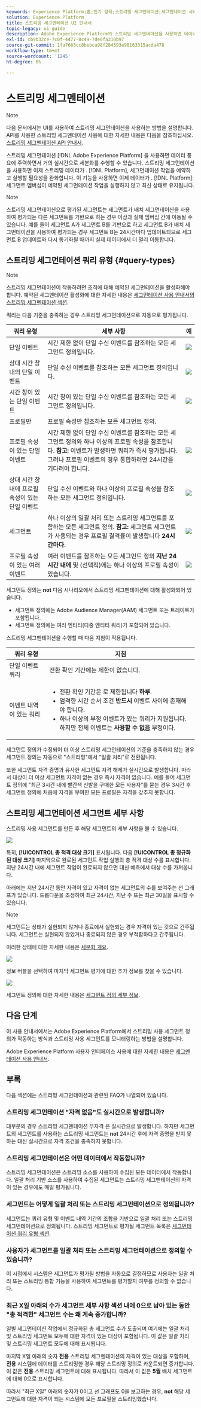 ```yaml
---
keywords: Experience Platform;홈;인기 항목;스트리밍 세그멘테이션;세그멘테이션 서비스;세그멘테이션 서비스;ui 안내서;
solution: Experience Platform
title: 스트리밍 세그멘테이션 UI 안내서
topic-legacy: ui guide
description: Adobe Experience Platform의 스트리밍 세그멘테이션을 사용하면 데이터 다양성에 중점을 두고 거의 실시간으로 세그멘테이션을 수행할 수 있습니다. 스트리밍 세그먼테이션을 사용하면 이제 데이터가 플랫폼에 도달하면 세그먼트 자격이 발생하므로 세그먼테이션 작업을 예약하고 실행해야 하는 필요성을 완화합니다. 이 기능을 사용하면 이제 데이터가 Platform으로 전달되므로 대부분의 세그먼트 규칙을 평가할 수 있습니다. 즉, 세그먼트 멤버십은 예약된 세그먼테이션 작업을 실행하지 않고 최신 상태로 유지됩니다.
exl-id: cb9b32ce-7c0f-4477-8c49-7de0fa310b97
source-git-commit: 1fa7663cc8bebca98f284593e98163315acda478
workflow-type: tm+mt
source-wordcount: '1245'
ht-degree: 0%

---
```


# 스트리밍 세그멘테이션

>[!NOTE]
>
>다음 문서에서는 UI를 사용하여 스트리밍 세그먼테이션을 사용하는 방법을 설명합니다. API를 사용한 스트리밍 세그멘테이션 사용에 대한 자세한 내용은 다음을 참조하십시오. [스트리밍 세그멘테이션 API 안내서](../api/streaming-segmentation.md).

스트리밍 세그먼테이션 [!DNL Adobe Experience Platform] 을 사용하면 데이터 풍요에 주력하면서 거의 실시간으로 세분화를 수행할 수 있습니다. 스트리밍 세그먼테이션을 사용하면 이제 스트리밍 데이터가 . [!DNL Platform], 세그먼테이션 작업을 예약하고 실행할 필요성을 완화합니다. 이 기능을 사용하면 이제 데이터가 . [!DNL Platform]: 세그먼트 멤버십이 예약된 세그먼테이션 작업을 실행하지 않고 최신 상태로 유지됩니다.

>[!NOTE]
>
>
>스트리밍 세그먼테이션으로 평가된 세그먼트는 세그먼트가 배치 세그먼테이션을 사용하여 평가되는 다른 세그먼트를 기반으로 하는 경우 이상과 실제 멤버십 간에 이동될 수 있습니다. 예를 들어 세그먼트 A가 세그먼트 B를 기반으로 하고 세그먼트 B가 배치 세그먼테이션을 사용하여 평가되는 경우 세그먼트 B는 24시간마다 업데이트되므로 세그먼트 B 업데이트와 다시 동기화될 때까지 실제 데이터에서 더 멀리 이동합니다.

## 스트리밍 세그먼테이션 쿼리 유형 {#query-types}

>[!NOTE]
>
>스트리밍 세그먼테이션이 작동하려면 조직에 대해 예약된 세그먼테이션을 활성화해야 합니다. 예약된 세그멘테이션 활성화에 대한 자세한 내용은 [세그먼테이션 사용 안내서의 스트리밍 세그멘테이션 섹션](./overview.md#scheduled-segmentation).

쿼리는 다음 기준을 충족하는 경우 스트리밍 세그먼테이션으로 자동으로 평가됩니다.

| 쿼리 유형 | 세부 사항 | 예 |
| ---------- | ------- | ------- |
| 단일 이벤트 | 시간 제한 없이 단일 수신 이벤트를 참조하는 모든 세그먼트 정의입니다. | ![](../images/ui/streaming-segmentation/incoming-hit.png) |
| 상대 시간 창 내의 단일 이벤트 | 단일 수신 이벤트를 참조하는 모든 세그먼트 정의입니다. | ![](../images/ui/streaming-segmentation/relative-hit-success.png) |
| 시간 창이 있는 단일 이벤트 | 시간 창이 있는 단일 수신 이벤트를 참조하는 모든 세그먼트 정의입니다. | ![](../images/ui/streaming-segmentation/historic-time-window.png) |
| 프로필만 | 프로필 속성만 참조하는 모든 세그먼트 정의. |  |
| 프로필 속성이 있는 단일 이벤트 | 시간 제한 없이 단일 수신 이벤트를 참조하는 모든 세그먼트 정의와 하나 이상의 프로필 속성을 참조합니다. **참고:** 이벤트가 발생하면 쿼리가 즉시 평가됩니다. 그러나 프로필 이벤트의 경우 통합하려면 24시간을 기다려야 합니다. | ![](../images/ui/streaming-segmentation/profile-hit.png) |
| 상대 시간 창 내에 프로필 속성이 있는 단일 이벤트 | 단일 수신 이벤트와 하나 이상의 프로필 속성을 참조하는 모든 세그먼트 정의입니다. | ![](../images/ui/streaming-segmentation/profile-relative-success.png) |
| 세그먼트 | 하나 이상의 일괄 처리 또는 스트리밍 세그먼트를 포함하는 모든 세그먼트 정의. **참고:** 세그먼트 세그먼트가 사용되는 경우 프로필 결격률이 발생합니다 **24시간마다**. | ![](../images/ui/streaming-segmentation/two-batches.png) |
| 프로필 속성이 있는 여러 이벤트 | 여러 이벤트를 참조하는 모든 세그먼트 정의 **지난 24시간 내에** 및 (선택적)에는 하나 이상의 프로필 속성이 있습니다. | ![](../images/ui/streaming-segmentation/event-history-success.png) |

세그먼트 정의는 **not** 다음 시나리오에서 스트리밍 세그멘테이션에 대해 활성화되어 있습니다.

- 세그먼트 정의에는 Adobe Audience Manager(AAM) 세그먼트 또는 트레이트가 포함됩니다.
- 세그먼트 정의에는 여러 엔티티(다중 엔티티 쿼리)가 포함되어 있습니다.

스트리밍 세그멘테이션을 수행할 때 다음 지침이 적용됩니다.

| 쿼리 유형 | 지침 |
| ---------- | -------- |
| 단일 이벤트 쿼리 | 전환 확인 기간에는 제한이 없습니다. |
| 이벤트 내역이 있는 쿼리 | <ul><li>전환 확인 기간은 로 제한됩니다 **하루**.</li><li>엄격한 시간 순서 조건 **반드시** 이벤트 사이에 존재해야 합니다.</li><li>하나 이상의 부정 이벤트가 있는 쿼리가 지원됩니다. 하지만 전체 이벤트는 **사용할 수 없음** 부정이다.</li></ul> |

세그먼트 정의가 수정되어 더 이상 스트리밍 세그먼테이션의 기준을 충족하지 않는 경우 세그먼트 정의는 자동으로 &quot;스트리밍&quot;에서 &quot;일괄 처리&quot;로 전환됩니다.

또한 세그먼트 자격 증명과 유사한 세그먼트 자격 해제가 실시간으로 발생합니다. 따라서 대상이 더 이상 세그먼트 자격이 없는 경우 즉시 자격이 없습니다. 예를 들어 세그먼트 정의에 &quot;최근 3시간 내에 빨간색 신발을 구매한 모든 사용자&quot;를 묻는 경우 3시간 후 세그먼트 정의에 처음에 자격을 부여한 모든 프로필은 자격을 갖추지 못합니다.

## 스트리밍 세그먼테이션 세그먼트 세부 사항

스트리밍 사용 세그먼트를 만든 후 해당 세그먼트의 세부 사항을 볼 수 있습니다.

![](../images/ui/streaming-segmentation/monitoring-streaming-segment.png)

특히, **[!UICONTROL 총 적격 대상 크기]** 표시됩니다. 다음 **[!UICONTROL 총 정규화된 대상 크기]** 마지막으로 완료된 세그먼트 작업 실행의 총 적격 대상 수를 표시합니다. 지난 24시간 내에 세그먼트 작업이 완료되지 않으면 대신 예측에서 대상 수를 가져옵니다.

아래에는 지난 24시간 동안 자격이 있고 자격이 없는 세그먼트의 수를 보여주는 선 그래프가 있습니다. 드롭다운을 조정하여 최근 24시간, 지난 주 또는 최근 30일을 표시할 수 있습니다.

>[!NOTE]
>
>세그먼트는 상태가 실현되지 않거나 종료에서 실현되는 경우 자격이 있는 것으로 간주됩니다. 세그먼트는 실현되지 않았거나 종료되지 않은 경우 부적합하다고 간주됩니다.
>
>이러한 상태에 대한 자세한 내용은 [세분화 개요](./overview.md#browse).

![](../images/ui/streaming-segmentation/monitoring-streaming-segment-graph.png)

정보 버블을 선택하여 마지막 세그먼트 평가에 대한 추가 정보를 찾을 수 있습니다.

![](../images/ui/streaming-segmentation/info-bubble.png)

세그먼트 정의에 대한 자세한 내용은 [세그먼트 정의 세부 정보](#segment-details).

## 다음 단계

이 사용 안내서에서는 Adobe Experience Platform에서 스트리밍 사용 세그먼트 정의가 작동하는 방식과 스트리밍 사용 세그먼트를 모니터링하는 방법을 설명합니다.

Adobe Experience Platform 사용자 인터페이스 사용에 대한 자세한 내용은 [세그멘테이션 사용 안내서](./overview.md).

## 부록

다음 섹션에는 스트리밍 세그먼테이션과 관련된 FAQ가 나열되어 있습니다.

### 스트리밍 세그먼테이션 &quot;자격 없음&quot;도 실시간으로 발생합니까?

대부분의 경우 스트리밍 세그멘테이션 무자격 은 실시간으로 발생합니다. 하지만 세그먼트의 세그먼트를 사용하는 스트리밍 세그먼트는 **not** 24시간 후에 자격 증명을 받지 못하는 대신 실시간으로 자격 조건을 충족하지 못합니다.

### 스트리밍 세그먼테이션은 어떤 데이터에서 작동합니까?

스트리밍 세그먼테이션은 스트리밍 소스를 사용하여 수집된 모든 데이터에서 작동합니다. 일괄 처리 기반 소스를 사용하여 수집된 세그먼트는 스트리밍 세그멘테이션의 자격이 있는 경우에도 매일 평가됩니다.

### 세그먼트는 어떻게 일괄 처리 또는 스트리밍 세그먼테이션으로 정의됩니까?

세그먼트는 쿼리 유형 및 이벤트 내역 기간의 조합을 기반으로 일괄 처리 또는 스트리밍 세그먼테이션으로 정의됩니다. 스트리밍 세그먼트로 평가될 세그먼트 목록은 [세그먼테이션 쿼리 유형 섹션](#query-types).

### 사용자가 세그먼트를 일괄 처리 또는 스트리밍 세그먼테이션으로 정의할 수 있습니까?

이 시점에서 시스템은 세그먼트가 평가될 방법을 자동으로 결정하므로 사용자는 일괄 처리 또는 스트리밍 통합 기능을 사용하여 세그먼트를 평가할지 여부를 정의할 수 없습니다.

### 최근 X일 아래의 수가 세그먼트 세부 사항 섹션 내에 0으로 남아 있는 동안 &quot;총 적격한&quot; 세그먼트 수는 왜 계속 증가합니까?

일별 세그먼테이션 작업에서 정규화된 총 세그먼트 수가 도출되며 여기에는 일괄 처리 및 스트리밍 세그먼트 모두에 대한 자격이 있는 대상이 포함됩니다. 이 값은 일괄 처리 및 스트리밍 세그먼트 모두에 대해 표시됩니다.

마지막 X일 아래의 숫자 **전용** 스트리밍 세그멘테이션의 자격이 있는 대상을 포함하며, **전용** 시스템에 데이터를 스트리밍한 경우 해당 스트리밍 정의로 카운트되면 증가합니다. 이 값은 **전용** 스트리밍 세그먼트에 대해 표시됩니다. 따라서 이 값은 **5월** 배치 세그먼트에 대해 0으로 표시합니다.

따라서 &quot;최근 X일&quot; 아래의 숫자가 0이고 선 그래프도 0을 보고하는 경우, **not** 해당 세그먼트에 대한 자격이 되는 시스템에 모든 프로필을 스트리밍했습니다.
